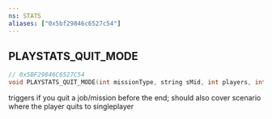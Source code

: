 ```yaml
---
ns: STATS
aliases: ["0x5bf29846c6527c54"]
---
```

## PLAYSTATS_QUIT_MODE

```c
// 0x5BF29846C6527C54
void PLAYSTATS_QUIT_MODE(int missionType, string sMid, int players, int duration, bool voteDiff);
```

triggers if you quit a job/mission before the end; should also cover scenario where the player quits to singleplayer

